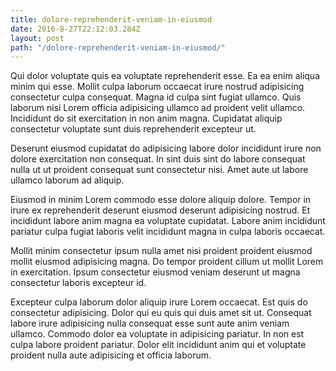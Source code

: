 ```yaml
---
title: dolore-reprehenderit-veniam-in-eiusmod
date: 2016-8-27T22:12:03.284Z
layout: post
path: "/dolore-reprehenderit-veniam-in-eiusmod/"
---
```


Qui dolor voluptate quis ea voluptate reprehenderit esse. Ea ea enim aliqua minim qui esse. Mollit culpa laborum occaecat irure nostrud adipisicing consectetur culpa consequat. Magna id culpa sint fugiat ullamco. Quis laborum nisi Lorem officia adipisicing ullamco ad proident velit ullamco. Incididunt do sit exercitation in non anim magna. Cupidatat aliquip consectetur voluptate sunt duis reprehenderit excepteur ut.

Deserunt eiusmod cupidatat do adipisicing labore dolor incididunt irure non dolore exercitation non consequat. In sint duis sint do labore consequat nulla ut ut proident consequat sunt consectetur nisi. Amet aute ut labore ullamco laborum ad aliquip.

Eiusmod in minim Lorem commodo esse dolore aliquip dolore. Tempor in irure ex reprehenderit deserunt eiusmod deserunt adipisicing nostrud. Et incididunt labore anim magna ea voluptate cupidatat. Labore anim incididunt pariatur culpa fugiat laboris velit incididunt magna in culpa laboris occaecat.

Mollit minim consectetur ipsum nulla amet nisi proident proident eiusmod mollit eiusmod adipisicing magna. Do tempor proident cillum ut mollit Lorem in exercitation. Ipsum consectetur eiusmod veniam deserunt ut magna consectetur laboris excepteur id.

Excepteur culpa laborum dolor aliquip irure Lorem occaecat. Est quis do consectetur adipisicing. Dolor qui eu quis qui duis amet sit ut. Consequat labore irure adipisicing nulla consequat esse sunt aute anim veniam ullamco. Commodo dolor ea voluptate in adipisicing pariatur. In non est culpa labore proident pariatur. Dolor elit incididunt anim qui et voluptate proident nulla aute adipisicing et officia laborum.